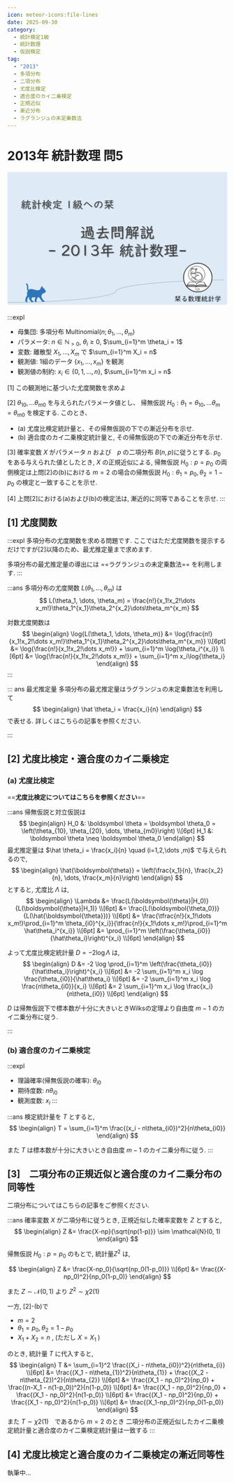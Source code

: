 ```yaml
---
icon: meteor-icons:file-lines
date: 2025-09-30
category:
  - 統計検定1級
  - 統計数理
  - 仮説検定
tag:
  - "2013"
  - 多項分布
  - 二項分布
  - 尤度比検定
  - 適合度のカイ二乗検定
  - 正規近似
  - 漸近分布
  - ラグランジュの未定乗数法
---
```


# 2013年 統計数理 問5

<div style="display: flex; gap: 10px; justify-content: center;">
  <img src="/assets/images/grade1_1/2013/thumbnail.png" style="max-width: 100%; height: auto;">
</div>
<AffiliateBook id="kakomon1213"/>

:::expl
- 母集団: 多項分布 $\mathrm{Multinomial}(n;\,\theta_1,\dots,\theta_m)$
- パラメータ: $n \in \mathbb{N}_{>0}$, $\theta_i \ge 0$, $\sum_{i=1}^m \theta_i = 1$
- 変数: 離散型 $X_1,\dots,X_m$ で $\sum_{i=1}^m X_i = n$
- 観測値: 1組のデータ $\{x_1,\dots,x_m\}$ を観測
- 観測値の制約: $x_i \in \{0,1,\dots,n\}$, $\sum_{i=1}^m x_i = n$


[1] この観測地に基づいた尤度関数を求めよ

[2] $\theta_{10}, \dots \theta_{m0}$ を与えられたパラメータ値とし、
帰無仮説 $H_0:\theta_1 = \theta_{10}, \dots \theta_m = \theta_{m0}$ を検定する. このとき、

- (a) 尤度比検定統計量と、その帰無仮説の下での漸近分布を示せ.
- (b) 適合度のカイ二乗検定統計量と, その帰無仮説の下での漸近分布を示せ.

[3] 確率変数 $X$ がパラメータ $n$ および　$p$ の二項分布 $B(n, p)$に従うとする. $p_0$ をある与えられた値としたとき, 
$X$ の正規近似による, 帰無仮説 $H_0: p = p_0$ の両側検定は上問[2]の(b)における $m=2$ の場合の帰無仮説 $H_0: \theta_1 = p_0, \theta_2 = 1 - p_0$ の検定と一致することを示せ.

[4] 上問[2]における(a)および(b)の検定法は, 漸近的に同等であることを示せ.
:::

## [1] 尤度関数
:::expl
多項分布の尤度関数を求める問題です.
ここではただ尤度関数を提示するだけですが[2]以降のため、最尤推定量まで求めます.

多項分布の最尤推定量の導出には ==ラグランジュの未定乗数法== を利用します.
:::

:::ans
多項分布の尤度関数 $L(\theta_1, \dots, \theta_m)$ は
$$
L(\theta_1, \dots, \theta_m) = \frac{n!}{x_1!x_2!\dots x_m!}\theta_1^{x_1}\theta_2^{x_2}\dots\theta_m^{x_m}
$$

対数尤度関数は
$$
\begin{align}
\log{L(\theta_1, \dots, \theta_m)} &= \log{\frac{n!}{x_1!x_2!\dots x_m!}\theta_1^{x_1}\theta_2^{x_2}\dots\theta_m^{x_m}} \\[6pt]
&= \log{\frac{n!}{x_1!x_2!\dots x_m!}} + \sum_{i=1}^m \log{\theta_i^{x_i}} \\[6pt]
&= \log{\frac{n!}{x_1!x_2!\dots x_m!}} + \sum_{i=1}^m x_i\log{\theta_i}
\end{align}
$$
:::

::: ans 最尤推定量
多項分布の最尤推定量はラグランジュの未定乗数法を利用して
$$
\begin{align}
\hat \theta_i = \frac{x_i}{n}
\end{align}
$$
で表せる. 詳しくはこちらの記事を参照ください.

<div class="vp-card-container">
<VPCard
  title="多項分布の最尤推定量"
  desc="最尤推定量・ラグランジュの未定乗数法"
  link="/posts/probability_distribution/multinomial_likelihood.html"
/>
</div>
:::

## [2] 尤度比検定・適合度のカイ二乗検定

### (a) 尤度比検定
==**尤度比検定についてはこちらを参照ください**==
<div class="vp-card-container">
<VPCard
  title="尤度比検定"
  desc="尤度比検定の概要"
  link="/posts/test/likelihood_ratio.html"
/>
</div>

:::ans
帰無仮説と対立仮説は
$$
\begin{align}
H_0 &: \boldsymbol \theta = \boldsymbol \theta_0 =  \left(\theta_{10}, \theta_{20}, \dots, \theta_{m0}\right) \\[6pt]
H_1 &: \boldsymbol \theta \neq \boldsymbol \theta_0
\end{align}
$$
最尤推定量は $\hat \theta_i = \frac{x_i}{n} \quad (i=1,2,\dots ,m)$ で与えられるので,
$$
\begin{align}
\hat{\boldsymbol{\theta}} = \left(\frac{x_1}{n}, \frac{x_2}{n}, \dots, \frac{x_m}{n}\right)
\end{align}
$$
とすると, 尤度比 $\Lambda$ は,
$$
\begin{align}
\Lambda &= \frac{L(\boldsymbol{\theta}|H_0)}{L(\boldsymbol{\theta}|H_1)} \\[6pt]
&= \frac{L(\boldsymbol{\theta_0})}{L(\hat{\boldsymbol{\theta}})} \\[6pt]
&= \frac{\tfrac{n!}{x_1!\dots x_m!}\prod_{i=1}^m \theta_{i0}^{x_i}}{\tfrac{n!}{x_1!\dots x_m!}\prod_{i=1}^m \hat\theta_i^{x_i}} \\[6pt]
&= \prod_{i=1}^m \left(\frac{\theta_{i0}}{\hat\theta_i}\right)^{x_i} \\[6pt]
\end{align}
$$

よって尤度比検定統計量 $D=-2\log\Lambda$ は,
$$
\begin{align}
D &= -2 \log \prod_{i=1}^m \left(\frac{\theta_{i0}}{\hat\theta_i}\right)^{x_i}  \\[6pt]
&= -2 \sum_{i=1}^m x_i \log \frac{\theta_{i0}}{\hat\theta_i} \\[6pt]
&= -2 \sum_{i=1}^m x_i \log \frac{n\theta_{i0}}{x_i} \\[6pt]
&= 2 \sum_{i=1}^m x_i \log \frac{x_i}{n\theta_{i0}} \\[6pt]
\end{align}
$$

$D$ は帰無仮説下で標本数が十分に大きいときWilksの定理より自由度 $m-1$ のカイ二乗分布に従う.

:::

### (b) 適合度のカイ二乗検定
:::expl
- 理論確率(帰無仮説の確率): $\theta_{i0}$
- 期待度数: $n\theta_{i0}$
- 観測度数: $x_i$
:::

:::ans
検定統計量を $T$ とすると,
$$
\begin{align}
T = \sum_{i=1}^m \frac{(x_i - n\theta_{i0})^2}{n\theta_{i0}}
\end{align}
$$

また $T$ は標本数が十分に大きいとき自由度 $m-1$ のカイ二乗分布に従う.
:::

## [3]　二項分布の正規近似と適合度のカイ二乗分布の同等性
二項分布についてはこちらの記事をご参照ください.
<div class="vp-card-container">
<VPCard
  title="二項分布"
  desc="期待値・分散"
  link="/posts/probability_distribution/binomial.md"
/>
</div>

:::ans
確率変数 $X$ が二項分布に従うとき, 正規近似した確率変数を $Z$ とすると,
$$
\begin{align}
Z &= \frac{X-np}{\sqrt{np(1-p)}} \sim \mathcal{N}(0, 1)
\end{align}
$$

帰無仮説 $H_0: p=p_0$ のもとで, 統計量$Z^2$ は,

$$
\begin{align}
Z &= \frac{X-np_0}{\sqrt{np_0(1-p_0)}} \\[6pt]
&= \frac{(X-np_0)^2}{np_0(1-p_0)} 
\end{align}
$$

また $Z \sim \mathcal{N}(0, 1)$ より $Z^2 \sim \chi2(1)$

一方, [2]-(b)で
- $m=2$
- $\theta_1 = p_0, \theta_2 = 1 - p_0$
- $X_1 + X_2 = n$ , (ただし $X = X_1$ )

のとき, 統計量 $T$ に代入すると,
$$
\begin{align}
T &= \sum_{i=1}^2 \frac{(X_i - n\theta_{i0})^2}{n\theta_{i}} \\[6pt]
&= \frac{(X_1 - n\theta_{1})^2}{n\theta_{1}} + \frac{(X_2 - n\theta_{2})^2}{n\theta_{2}} \\[6pt]
&= \frac{(X_1 - np_0)^2}{np_0} + \frac{(n-X_1 - n(1-p_0))^2}{n(1-p_0)} \\[6pt]
&= \frac{(X_1 - np_0)^2}{np_0} + \frac{(X_1 - np_0)^2}{n(1-p_0)} \\[6pt]
&= \frac{(X_1 - np_0)^2}{np_0} + \frac{(X_1 - np_0)^2}{n(1-p_0)} \\[6pt]
&= \frac{(X_1-np_0)^2}{np_0(1-p_0)} 
\end{align}
$$
また $T \sim \chi2(1)$　であるから $m=2$ のとき
二項分布の正規近似したカイ二乗検定統計量と適合度のカイ二乗検定統計量は一致する
:::

## [4] 尤度比検定と適合度のカイ二乗検定の漸近同等性
執筆中...